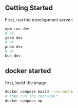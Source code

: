 
## Getting Started

First, run the development server:

```bash
npm run dev
# or
yarn dev
# or
pnpm dev
# or
bun dev
```

## docker started
first, build the image

```bash
docker compose build --no-cache
# then run the container
docker compose up

